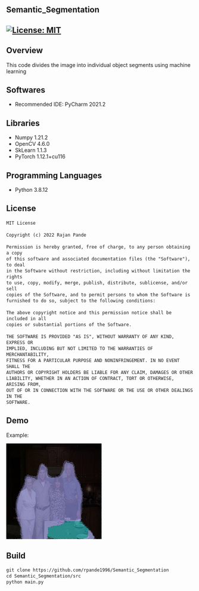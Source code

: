## Semantic_Segmentation
[![License: MIT](https://img.shields.io/badge/License-MIT-green.svg)](https://opensource.org/licenses/MIT)
---
## Overview

This code divides the image into individual object segments using machine learning

## Softwares

* Recommended IDE: PyCharm 2021.2

## Libraries

* Numpy 1.21.2
* OpenCV 4.6.0
* SkLearn 1.1.3
* PyTorch 1.12.1+cu116

## Programming Languages

* Python 3.8.12

## License 

```
MIT License

Copyright (c) 2022 Rajan Pande

Permission is hereby granted, free of charge, to any person obtaining a copy
of this software and associated documentation files (the "Software"), to deal
in the Software without restriction, including without limitation the rights
to use, copy, modify, merge, publish, distribute, sublicense, and/or sell
copies of the Software, and to permit persons to whom the Software is
furnished to do so, subject to the following conditions:

The above copyright notice and this permission notice shall be included in all
copies or substantial portions of the Software.

THE SOFTWARE IS PROVIDED "AS IS", WITHOUT WARRANTY OF ANY KIND, EXPRESS OR
IMPLIED, INCLUDING BUT NOT LIMITED TO THE WARRANTIES OF MERCHANTABILITY,
FITNESS FOR A PARTICULAR PURPOSE AND NONINFRINGEMENT. IN NO EVENT SHALL THE
AUTHORS OR COPYRIGHT HOLDERS BE LIABLE FOR ANY CLAIM, DAMAGES OR OTHER
LIABILITY, WHETHER IN AN ACTION OF CONTRACT, TORT OR OTHERWISE, ARISING FROM,
OUT OF OR IN CONNECTION WITH THE SOFTWARE OR THE USE OR OTHER DEALINGS IN THE 
SOFTWARE.
```

## Demo

Example:

![ezgif com-gif-maker](output/semantic_p3.jpg)



## Build

```
git clone https://github.com/rpande1996/Semantic_Segmentation
cd Semantic_Segmentation/src
python main.py
```
